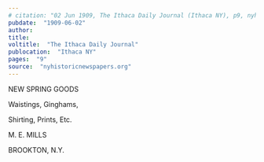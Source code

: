 ```yaml
---
# citation: "02 Jun 1909, The Ithaca Daily Journal (Ithaca NY), p9, nyhistoricnewspapers.org."
pubdate:  "1909-06-02"
author: 
title: 
voltitle:  "The Ithaca Daily Journal"
publocation:  "Ithaca NY"
pages:  "9"
source:  "nyhistoricnewspapers.org"
---
```


NEW SPRING GOODS

Waistings, Ginghams,

Shirting, Prints, Etc.

M. E. MILLS

BROOKTON, N.Y.


